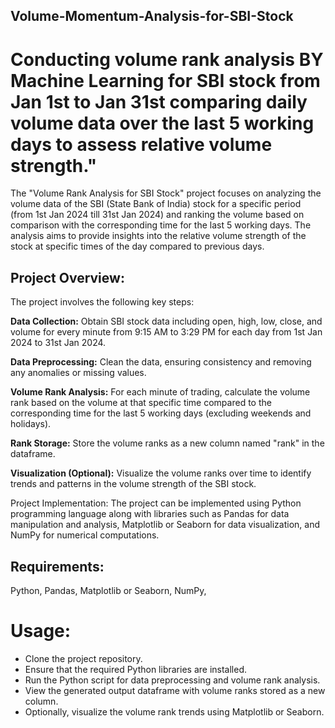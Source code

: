 ## Volume-Momentum-Analysis-for-SBI-Stock
# Conducting volume rank analysis BY Machine Learning for SBI stock from Jan 1st to Jan 31st comparing daily volume data over the last 5 working days to assess relative volume strength."

 The "Volume Rank Analysis for SBI Stock" project focuses on analyzing the volume data of the SBI (State Bank of India) stock for a specific period (from 1st Jan 2024 till 31st Jan 2024) and ranking the volume based on comparison with the corresponding time for the last 5 working days. The analysis aims to provide insights into the relative volume strength of the stock at specific times of the day compared to previous days.

## Project Overview:
The project involves the following key steps:

**Data Collection:** Obtain SBI stock data including open, high, low, close, and volume for every minute from 9:15 AM to 3:29 PM for each day from 1st Jan 2024 to 31st Jan 2024.

**Data Preprocessing:** Clean the data, ensuring consistency and removing any anomalies or missing values.

**Volume Rank Analysis:** For each minute of trading, calculate the volume rank based on the volume at that specific time compared to the corresponding time for the last 5 working days (excluding weekends and holidays).

**Rank Storage:** Store the volume ranks as a new column named "rank" in the dataframe.

**Visualization (Optional):** Visualize the volume ranks over time to identify trends and patterns in the volume strength of the SBI stock.

Project Implementation:
The project can be implemented using Python programming language along with libraries such as Pandas for data manipulation and analysis, Matplotlib or Seaborn for data visualization, and NumPy for numerical computations.

## Requirements:
Python,
Pandas,
Matplotlib or Seaborn,
NumPy,

# Usage:
* Clone the project repository.
* Ensure that the required Python libraries are installed.
* Run the Python script for data preprocessing and volume rank analysis.
* View the generated output dataframe with volume ranks stored as a new column.
* Optionally, visualize the volume rank trends using Matplotlib or Seaborn.
